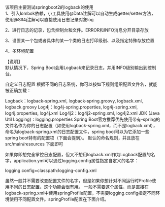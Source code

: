 该项目主要测试springboot2的logback的使用<br>
1、引入lombok依赖，小工具使用@Data注解可以自动生成getter/setter方法，
   使用@Slf4j注解可以直接使用日志记录对象log<br>
   
2、进行日志的记录，包含控制台和文件。ERROR和INFO消息分开目录存放

3、设置某一个包或者具体的某一个类的日志打印级别、以及指定特殊存放位置

4、多环境配置

【说明】<br>
默认情况下，Spring Boot会用Logback来记录日志，并用INFO级别输出到控制台。

自定义日志配置
根据不同的日志系统，你可以按如下规则组织配置文件名，就能被正确加载：

Logback：logback-spring.xml, logback-spring.groovy, logback.xml, logback.groovy
Log4j：log4j-spring.properties, log4j-spring.xml, log4j.properties, log4j.xml
Log4j2：log4j2-spring.xml, log4j2.xml
JDK (Java Util Logging)：logging.properties
Spring Boot官方推荐优先使用带有-spring的文件名作为你的日志配置（如使用logback-spring.xml，而不是logback.xml），命名为logback-spring.xml的日志配置文件，spring boot可以为它添加一些spring boot特有的配置项（下面会提到）。 
默认的命名规则，并且放在 src/main/resources 下面即可

如果你即想完全掌控日志配置，但又不想用logback.xml作为Logback配置的名字，application.yml可以通过logging.config属性指定自定义的名字：

logging.config=classpath:logging-config.xml

虽然一般并不需要改变配置文件的名字，但是如果你想针对不同运行时Profile使用不同的日志配置，这个功能会很有用。 
一般不需要这个属性，而是直接在logback-spring.xml中使用springProfile配置，不需要logging.config指定不同环境使用不同配置文件。springProfile配置在下面介绍。
